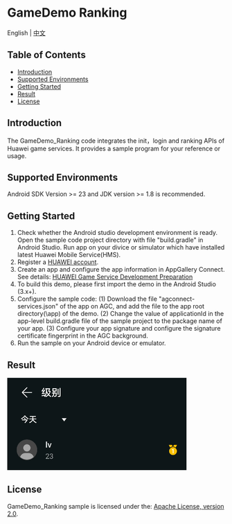 # GameDemo Ranking
English | [中文](https://github.com/HMS-Core/hms-game-demo/blob/master/README_ZH.md)

## Table of Contents

 * [Introduction](#introduction)
 * [Supported Environments](#supported-environments)
 * [Getting Started](#getting-started)
 * [Result](#result)
 * [License](#license)

## Introduction
   The GameDemo_Ranking code integrates the init，login and ranking APIs of Huawei game services. It provides a sample program for your reference or usage.

## Supported Environments
   Android SDK Version >= 23 and JDK version >= 1.8 is recommended.

## Getting Started

   1. Check whether the Android studio development environment is ready. Open the sample code project directory with file "build.gradle" in Android Studio. Run app on your divice or simulator which have installed latest Huawei Mobile Service(HMS).
   2. Register a [HUAWEI account](https://developer.huawei.com/consumer/en/).
   3. Create an app and configure the app information in AppGallery Connect.
   See details: [HUAWEI Game Service Development Preparation](https://developer.huawei.com/consumer/en/doc/development/HMSCore-Guides/config-agc-0000001050166285)
   4. To build this demo, please first import the demo in the Android Studio (3.x+).
   5. Configure the sample code:
   (1) Download the file "agconnect-services.json" of the app on AGC, and add the file to the app root directory(\app) of the demo.
   (2) Change the value of applicationId in the app-level build.gradle file of the sample project to the package name of your app.
   (3) Configure your app signature and configure the signature certificate fingerprint in the AGC background.
   6. Run the sample on your Android device or emulator.

## Result
   <img src="result.png">

## License
   GameDemo_Ranking sample is licensed under the: [Apache License, version 2.0](http://www.apache.org/licenses/LICENSE-2.0).